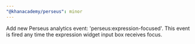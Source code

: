 ```yaml
---
"@khanacademy/perseus": minor
---
```


Add new Perseus analytics event: 'perseus:expression-focused'. This event is fired any time the expression widget input box receives focus.

